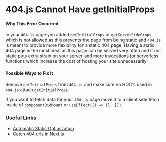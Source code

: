 # 404.js Cannot Have getInitialProps

#### Why This Error Occurred

In your `404.js` page you added `getInitialProps` or `getServerSideProps` which is not allowed as this prevents the page from being static and `404.js` is meant to provide more flexibility for a static 404 page. Having a static 404 page is the most ideal as this page can be served very often and if not static puts extra strain on your server and more invocations for serverless functions which increase the cost of hosting your site unnecessarily.

#### Possible Ways to Fix It

Remove `getInitialProps` from `404.js` and make sure no HOC's used in `404.js` attach `getInitialProps`.

If you want to fetch data for your `404.js` page move it to a client side fetch inside of `componentDidMount` or `useEffect(() => {}, [])`.

### Useful Links

- [Automatic Static Optimization](https://nextjs.org/docs/advanced-features/automatic-static-optimization)
- [Catch 404 urls in Next.js](https://bigbinary.com/blog/catch-404-urls-in-nextjs)
